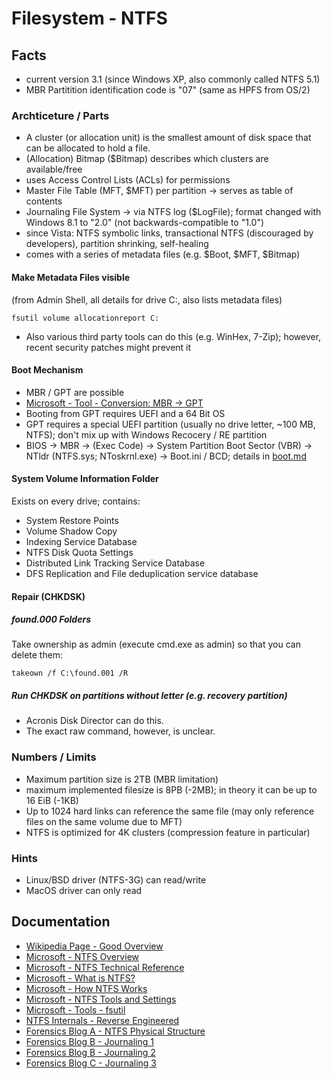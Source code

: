 # Filesystem - NTFS

## Facts

* current version 3.1 (since Windows XP, also commonly called NTFS 5.1)
* MBR Partitition identification code is "07" (same as HPFS from OS/2)

### Archticeture / Parts

* A cluster (or allocation unit) is the smallest amount of disk space that can be allocated to hold a file.
* (Allocation) Bitmap ($Bitmap) describes which clusters are available/free
* uses Access Control Lists (ACLs) for permissions
* Master File Table (MFT, $MFT) per partition -> serves as table of contents
* Journaling File System -> via NTFS log ($LogFile); format changed with Windows 8.1 to "2.0" (not backwards-compatible to "1.0")
* since Vista: NTFS symbolic links, transactional NTFS (discouraged by developers), partition shrinking, self-healing
* comes with a series of metadata files (e.g. $Boot, $MFT, $Bitmap)

#### Make Metadata Files visible

(from Admin Shell, all details for drive C:, also lists metadata files)

```
fsutil volume allocationreport C:
```

* Also various third party tools can do this (e.g. WinHex, 7-Zip); however, recent security patches might prevent it

#### Boot Mechanism

* MBR / GPT are possible
* [Microsoft - Tool - Conversion: MBR -> GPT](https://docs.microsoft.com/de-de/windows/deployment/mbr-to-gpt)
* Booting from GPT requires UEFI and a 64 Bit OS
* GPT requires a special UEFI partition (usually no drive letter, ~100 MB, NTFS); don't mix up with Windows Recocery / RE partition
* BIOS -> MBR -> (Exec Code) -> System Partition Boot Sector (VBR) -> NTldr (NTFS.sys; NToskrnl.exe) -> Boot.ini / BCD; details in [boot.md](boot.md)

#### System Volume Information Folder

Exists on every drive; contains:

* System Restore Points
* Volume Shadow Copy
* Indexing Service Database
* NTFS Disk Quota Settings
* Distributed Link Tracking Service Database
* DFS Replication and File deduplication service database

#### Repair (CHKDSK)

##### found.000 Folders

Take ownership as admin (execute cmd.exe as admin) so that you can delete them:

```
takeown /f C:\found.001 /R
```

##### Run CHKDSK on partitions without letter (e.g. recovery partition)

* Acronis Disk Director can do this.
* The exact raw command, however, is unclear.

### Numbers / Limits

* Maximum partition size is 2TB (MBR limitation)
* maximum implemented filesize is 8PB (-2MB); in theory it can be up to 16 EiB (-1KB)
* Up to 1024 hard links can reference the same file (may only reference files on the same volume due to MFT)
* NTFS is optimized for 4K clusters (compression feature in particular)

### Hints

* Linux/BSD driver (NTFS-3G) can read/write
* MacOS driver can only read

## Documentation

* [Wikipedia Page - Good Overview](https://en.wikipedia.org/wiki/NTFS)
* [Microsoft - NTFS Overview](https://docs.microsoft.com/en-us/windows-server/storage/file-server/ntfs-overview)
* [Microsoft - NTFS Technical Reference](https://docs.microsoft.com/en-us/previous-versions/windows/it-pro/windows-server-2003/cc758691(v=ws.10)?redirectedfrom=MSDN)
* [Microsoft - What is NTFS?](https://docs.microsoft.com/en-us/previous-versions/windows/it-pro/windows-server-2003/cc778410(v=ws.10))
* [Microsoft - How NTFS Works](https://docs.microsoft.com/en-us/previous-versions/windows/it-pro/windows-server-2003/cc781134(v=ws.10))
* [Microsoft - NTFS Tools and Settings](https://docs.microsoft.com/en-us/previous-versions/windows/it-pro/windows-server-2003/cc757759(v=ws.10))
* [Microsoft - Tools - fsutil](https://docs.microsoft.com/en-us/windows-server/administration/windows-commands/fsutil)
* [NTFS Internals - Reverse Engineered](https://thestarman.pcministry.com/asm/mbr/IntNTFSfs.htm)
* [Forensics Blog A - NTFS Physical Structure](https://www.datarecoveryunion.com/how-ntfs-file-system-works-ntfs-physical-structure/)
* [Forensics Blog B - Journaling 1](https://countuponsecurity.com/2016/05/30/digital-forensics-ntfs-indx-and-journaling/)
* [Forensics Blog B - Journaling 2](https://countuponsecurity.com/2017/05/25/digital-forensics-ntfs-change-journal/)
* [Forensics Blog C - Journaling 3](https://dfir.ru/2019/02/16/how-the-logfile-works/)


